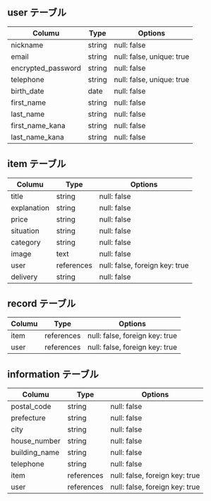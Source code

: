 ## user テーブル

| Columu                 | Type       | Options                      |
|------------------------|------------|------------------------------|
| nickname               | string     | null: false                  |
| email                  | string     | null: false, unique: true    |
| encrypted_password     | string     | null: false                  |
| telephone              | string     | null: false, unique: true    |
| birth_date             | date       | null: false                  |
| first_name             | string     | null: false                  |
| last_name              | string     | null: false                  |
| first_name_kana        | string     | null: false                  |
| last_name_kana         | string     | null: false                  |


## item テーブル

| Columu                 | Type       | Options                          |
|------------------------|------------|----------------------------------|
| title                  | string     | null: false                      |
| explanation            | string     | null: false                      |
| price                  | string     | null: false                      |
| situation              | string     | null: false                      |
| category               | string     | null: false                      |
| image                  | text       | null: false                      |
| user                   | references | null: false, foreign key: true   |
| delivery               | string     | null: false                      |  



## record テーブル


| Columu                 | Type           | Options                           |
|------------------------|----------------|-----------------------------------|
| item                   | references     | null: false, foreign key: true    |
| user                   | references     | null: false, foreign key: true    |



## information テーブル


| Columu                 | Type       | Options                           |
|------------------------|------------|-----------------------------------|
| postal_code            | string     | null: false                       |
| prefecture             | string     | null: false                       |
| city                   | string     | null: false                       |
| house_number           | string     | null: false                       |
| building_name          | string     | null: false                       |
| telephone              | string     | null: false                       |
| item                   | references | null: false, foreign key: true    |
| user                   | references | null: false, foreign key: true    |

